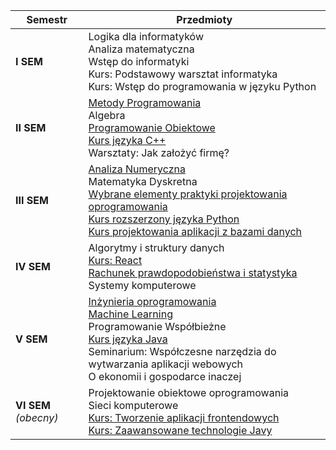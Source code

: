 | **Semestr** | **Przedmioty** |
|-------------|----------------------------|
| **I SEM** | Logika dla informatyków<br>Analiza matematyczna<br>Wstęp do informatyki<br>Kurs: Podstawowy warsztat informatyka<br>Kurs: Wstęp do programowania w języku Python |
| **II SEM** | [Metody Programowania](https://github.com/czarekmilek/UWR/tree/main/Metody%20Programowania)<br>Algebra<br>[Programowanie Obiektowe](https://github.com/czarekmilek/UWR/tree/main/Programowanie%20Obiektowe)<br>[Kurs języka C++](https://github.com/czarekmilek/UWR/tree/main/Kurs%20j%C4%99zyka%20C%2B%2B)<br>Warsztaty: Jak założyć firmę? |
| **III SEM** | [Analiza Numeryczna](https://github.com/czarekmilek/UWR/tree/main/Analiza%20Numeryczna)<br>Matematyka Dyskretna<br>[Wybrane elementy praktyki projektowania oprogramowania](https://github.com/czarekmilek/UWR/tree/main/Wybrane%20elementy%20praktyki%20projektowania%20oprogramowania)<br>[Kurs rozszerzony języka Python](https://github.com/czarekmilek/UWR/tree/main/Kurs%20rozszerzony%20j%C4%99zyka%20Python)<br>[Kurs projektowania aplikacji z bazami danych](https://github.com/czarekmilek/UWR/tree/main/Kurs%20projektowania%20aplikacji%20z%20bazami%20danych) |
| **IV SEM** | Algorytmy i struktury danych<br>[Kurs: React](https://github.com/czarekmilek/UWR/tree/main/Kurs%20React)<br>[Rachunek prawdopodobieństwa i statystyka](https://github.com/czarekmilek/UWR/tree/main/Rachunek%20Prawdopodobie%C5%84stwa%20i%20Statystyka)<br>Systemy komputerowe |
| **V SEM** | [Inżynieria oprogramowania](https://github.com/czarekmilek/UWR/tree/main/In%C5%BCynieria%20Oprogramowania)<br>[Machine Learning](https://github.com/czarekmilek/UWR/tree/main/Machine%20Learning)<br>Programowanie Współbieżne<br>[Kurs języka Java](https://github.com/czarekmilek/UWR/tree/main/Kurs%20Java)<br>Seminarium: Współczesne narzędzia do wytwarzania aplikacji webowych<br>O ekonomii i gospodarce inaczej |
| **VI SEM** *(obecny)* | Projektowanie obiektowe oprogramowania<br>Sieci komputerowe<br>[Kurs: Tworzenie aplikacji frontendowych](https://github.com/czarekmilek/UWR/tree/main/Kurs%20tworzenia%20aplikacj%20frontendowych)<br>[Kurs: Zaawansowane technologie Javy](https://github.com/czarekmilek/UWR/tree/main/Kurs%20Zaawansowany%20Java) |
